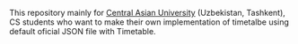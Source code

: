 This repository mainly for [Central Asian University](https://centralasian.uz/) (Uzbekistan, Tashkent), CS students who want to make their own implementation of timetalbe using default oficial JSON file with Timetable.
